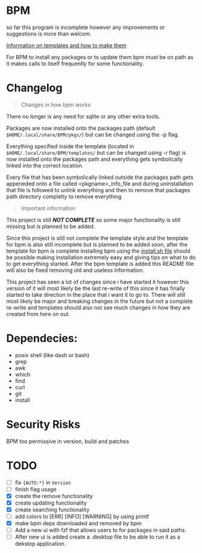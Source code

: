 # BPM
so far this program is incomplete however any improvements or suggestions is more than welcom.

[Information on templates and how to make them](https://github.com/amonull/BPM/tree/main/templates)

For BPM to install any packages or to update them bpm must be on path as it makes calls to itself frequently for some functionality.

# Changelog

> Changes in how bpm works

There no longer is any need for sqlite or any other extra tools.

Packages are now installed onto the packages path (default `$HOME/.local/share/BPM/pkgs/`) but can be changed using the -p flag.

Everything specified inside the template (located in `$HOME/.local/share/BPM/templates/` but can be changed using -r flag) is now installed onto the packages path and everything gets symbolically linked into the correct location.

Every file that has been symbolically linked outside the packages path gets appeneded onto a file called \<pkgname\>_info_file and during uninstallation that file is followed to unlink everything and then to remove that packages path directory completly to remove everything

> Important information

This project is still ***NOT COMPLETE*** so some major functionality is still missing but is planned to be added.

Since this project is still not complete the template style and the template for bpm is also still incomplete but is planned to be added soon, after the template for bpm is complete installing bpm using the [install.sh file](https://github.com/amonull/BPM/blob/main/install.sh) should be possible making installation extremely easy and giving tips on what to do to get everything started. After the bpm template is added this README file will also be fixed removing old and useless information.

This project has seen a lot of changes since i have started it however this version of it will most likely be the last re-write of this since it has finally started to take direction in the place that i want it to go to. There will still most likely be major and breaking changes in the future but not a complete re-write and templates should also not see much changes in how they are created from here on out.

# Dependecies:
- posix shell (like dash or bash)
- grep
- awk
- which
- find
- curl
- git
- install

# Security Risks

BPM too permissive in version, build and patches

# TODO

- [ ] fix `{AUTO:*}` in `Version`
- [ ] finish flag usage
- [x] create the remove functionality
- [x] create updating functionality
- [x] create searching functionality
- [ ] add colors to \[ERR\] \[INFO\] \[WARNING\] by using printf
- [x] make bpm deps downloaded and removed by bpm
- [ ] Add a new ui with fzf that allows users to for packages in said paths.
- [ ] After new ui is added create a .desktop file to be able to run it as a dekstop application.
